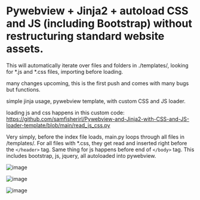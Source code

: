 # 
# Pywebview + Jinja2 + autoload CSS and JS (including Bootstrap) without restructuring standard website assets. 

 This will automatically iterate over files and folders in ./templates/, looking for *.js and *.css files, importing before loading. 


many changes upcoming, this is the first push and comes with many bugs but functions.  

simple jinja usage, pywebview template, with custom CSS and JS loader. 

loading js and css happens in this custom code: https://github.com/samfisherirl/Pywebview-and-Jinja2-with-CSS-and-JS-loader-template/blob/main/read_js_css.py

Very simply, before the index file loads, main.py loops through all files in /templates/. For all files with  *.css, they get read and inserted right before the  `</header>` tag. Same thing for js happens before end of `</body>` tag. 
This includes bootstrap, js, jquery, all autoloaded into pywebview.

 ![image](https://user-images.githubusercontent.com/98753696/220928356-187783ac-c764-4c68-b735-6ed1a6fa9963.png)


![image](https://user-images.githubusercontent.com/98753696/220928471-4b52921c-de4b-4a93-b31f-727b00139f58.png)

![image](https://user-images.githubusercontent.com/98753696/220928704-8516e7a8-3e47-42e6-bac8-5d80f8eeb95f.png)

